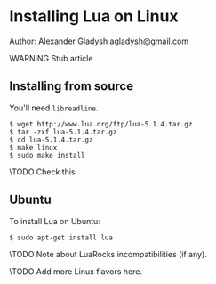 Installing Lua on Linux
=======================

Author: Alexander Gladysh <agladysh@gmail.com>

\WARNING Stub article

Installing from source
----------------------

You'll need `libreadline`.

~~~~~~~~~~~~~~~~~~~~~~~~~~~~~~~~~~~~~~~~~~~~~~~~~~~~~~~~~~~~~~~~~~~[ console ]~~
$ wget http://www.lua.org/ftp/lua-5.1.4.tar.gz
$ tar -zxf lua-5.1.4.tar.gz
$ cd lua-5.1.4.tar.gz
$ make linux
$ sudo make install
~~~~~~~~~~~~~~~~~~~~~~~~~~~~~~~~~~~~~~~~~~~~~~~~~~~~~~~~~~~~~~~~~~~~~~~~~~~~~~~

\TODO Check this

Ubuntu
------

To install Lua on Ubuntu:

~~~~~~~~~~~~~~~~~~~~~~~~~~~~~~~~~~~~~~~~~~~~~~~~~~~~~~~~~~~~~~~~~~~[ console ]~~
$ sudo apt-get install lua
~~~~~~~~~~~~~~~~~~~~~~~~~~~~~~~~~~~~~~~~~~~~~~~~~~~~~~~~~~~~~~~~~~~~~~~~~~~~~~~~

\TODO Note about LuaRocks incompatibilities (if any).

\TODO Add more Linux flavors here.
